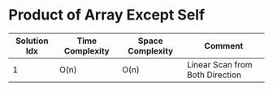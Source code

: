 # Product of Array Except Self

| Solution Idx | Time Complexity | Space Complexity | Comment                         |
| ------------ | --------------- | ---------------- | ------------------------------- |
| 1            | O(n)            | O(n)             | Linear Scan from Both Direction |
